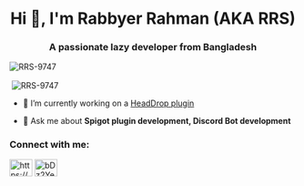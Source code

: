 <h1 align="center">Hi 👋, I'm Rabbyer Rahman (AKA RRS)</h1>
<h3 align="center">A passionate lazy developer from Bangladesh</h3>

<p align="left"> <img src="https://komarev.com/ghpvc/?username=RRS-9747&label=Profile%20views&color=0e75b6&style=flat" alt="RRS-9747" /> </p>

<p>&nbsp;<img align="center" src="https://github-readme-stats.vercel.app/api?username=RRS-9747&show_icons=true&locale=en" alt="RRS-9747" /></p>

- 🔭 I’m currently working on a [HeadDrop plugin](https://github.com/RRS-9747/HeadDrop)

- 💬 Ask me about **Spigot plugin development, Discord Bot development**

<h3 align="left">Connect with me:</h3>
<p align="left">
<a href="https://www.youtube.com/c/https://www.youtube.com/channel/UCnH2MI4RkbbWQ2V1WZ1s6ug" target="blank"><img align="center" src="https://raw.githubusercontent.com/rahuldkjain/github-profile-readme-generator/master/src/images/icons/Social/youtube.svg" alt="https://www.youtube.com/channel/UCnH2MI4RkbbWQ2V1WZ1s6ug" height="30" width="40" /></a>
<a href="https://discord.gg/fV4P2yMSgR" target="blank"><img align="center" src="https://raw.githubusercontent.com/rahuldkjain/github-profile-readme-generator/master/src/images/icons/Social/discord.svg" alt="bDz2Ye5pbM" height="30" width="40" /></a>
</p>

